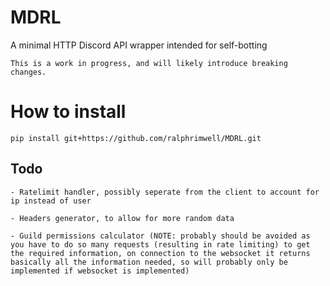 # MDRL
A minimal HTTP Discord API wrapper intended for self-botting

    This is a work in progress, and will likely introduce breaking changes.
    
# How to install

    pip install git+https://github.com/ralphrimwell/MDRL.git

## Todo

  

    - Ratelimit handler, possibly seperate from the client to account for ip instead of user
    
    - Headers generator, to allow for more random data
    
    - Guild permissions calculator (NOTE: probably should be avoided as you have to do so many requests (resulting in rate limiting) to get the required information, on connection to the websocket it returns basically all the information needed, so will probably only be implemented if websocket is implemented)
